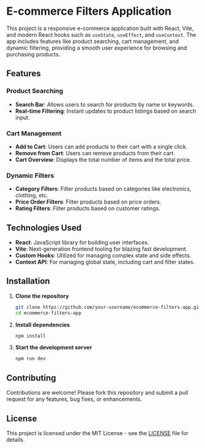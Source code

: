 
# E-commerce Filters Application

This project is a responsive e-commerce application built with React, Vite, and modern React hooks such as `useState`, `useEffect`, and `useContext`. The app includes features like product searching, cart management, and dynamic filtering, providing a smooth user experience for browsing and purchasing products.

## Features

### Product Searching
- **Search Bar**: Allows users to search for products by name or keywords.
- **Real-time Filtering**: Instant updates to product listings based on search input.

### Cart Management
- **Add to Cart**: Users can add products to their cart with a single click.
- **Remove from Cart**: Users can remove products from their cart.
- **Cart Overview**: Displays the total number of items and the total price.

### Dynamic Filters
- **Category Filters**: Filter products based on categories like electronics, clothing, etc.
- **Price Order Filters**: Filter products based on price orders.
- **Rating Filters**: Filter products based on customer ratings.

## Technologies Used
- **React**: JavaScript library for building user interfaces.
- **Vite**: Next-generation frontend tooling for blazing fast development.
- **Custom Hooks**: Utilized for managing complex state and side effects.
- **Context API**: For managing global state, including cart and filter states.

## Installation

1. **Clone the repository**
   ```bash
   git clone https://github.com/your-username/ecommerce-filters-app.git
   cd ecommerce-filters-app
   ```

2. **Install dependencies**
   ```bash
   npm install
   ```

3. **Start the development server**
   ```bash
   npm run dev
   ```



## Contributing
Contributions are welcome! Please fork this repository and submit a pull request for any features, bug fixes, or enhancements.

## License
This project is licensed under the MIT License - see the [LICENSE](LICENSE) file for details.
